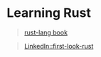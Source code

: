 # Learning Rust

> [rust-lang book](https://doc.rust-lang.org/book)

> [LinkedIn::first-look-rust](https://www.linkedin.com/learning/first-look-rust)
